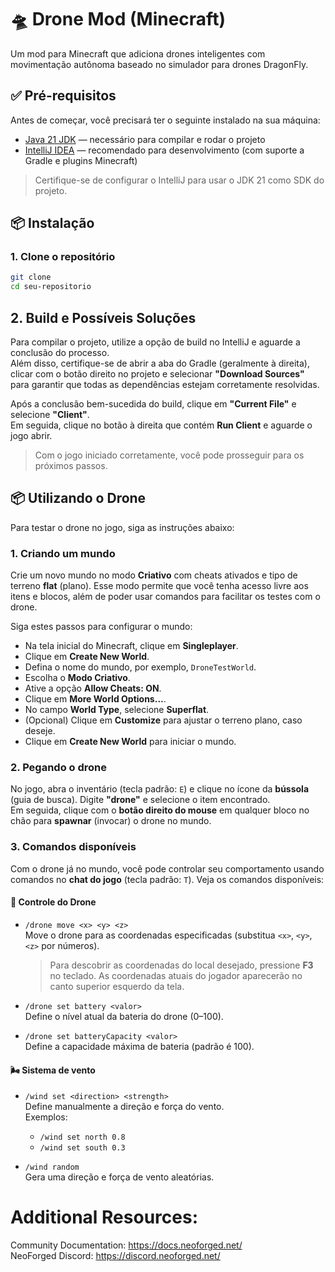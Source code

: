 
# 🛸 Drone Mod (Minecraft)

Um mod para Minecraft que adiciona drones inteligentes com movimentação autônoma baseado no simulador para drones DragonFly.

## ✅ Pré-requisitos

Antes de começar, você precisará ter o seguinte instalado na sua máquina:

- [Java 21 JDK](https://jdk.java.net/21/) — necessário para compilar e rodar o projeto
- [IntelliJ IDEA](https://www.jetbrains.com/idea/) — recomendado para desenvolvimento (com suporte a Gradle e plugins Minecraft)

> Certifique-se de configurar o IntelliJ para usar o JDK 21 como SDK do projeto.

## 📦 Instalação

### 1. Clone o repositório

```bash
git clone 
cd seu-repositorio
``` 

## 2. Build e Possíveis Soluções

Para compilar o projeto, utilize a opção de build no IntelliJ e aguarde a conclusão do processo.  
Além disso, certifique-se de abrir a aba do Gradle (geralmente à direita), clicar com o botão direito no projeto e selecionar **"Download Sources"** para garantir que todas as dependências estejam corretamente resolvidas. 

Após a conclusão bem-sucedida do build, clique em **"Current File"** e selecione **"Client"**.  
Em seguida, clique no botão à direita que contém **Run Client** e aguarde o jogo abrir.

> Com o jogo iniciado corretamente, você pode prosseguir para os próximos passos.

## 📦 Utilizando o Drone

Para testar o drone no jogo, siga as instruções abaixo:

### 1. Criando um mundo

Crie um novo mundo no modo **Criativo** com cheats ativados e tipo de terreno **flat** (plano). Esse modo permite que você tenha acesso livre aos itens e blocos, além de poder usar comandos para facilitar os testes com o drone.

Siga estes passos para configurar o mundo:

- Na tela inicial do Minecraft, clique em **Singleplayer**.
- Clique em **Create New World**.
- Defina o nome do mundo, por exemplo, `DroneTestWorld`.
- Escolha o **Modo Criativo**.
- Ative a opção **Allow Cheats: ON**.
- Clique em **More World Options...**.
- No campo **World Type**, selecione **Superflat**.
- (Opcional) Clique em **Customize** para ajustar o terreno plano, caso deseje.
- Clique em **Create New World** para iniciar o mundo.

### 2. Pegando o drone

No jogo, abra o inventário (tecla padrão: `E`) e clique no ícone da **bússola** (guia de busca). Digite **"drone"** e selecione o item encontrado.  
Em seguida, clique com o **botão direito do mouse** em qualquer bloco no chão para **spawnar** (invocar) o drone no mundo.

### 3. Comandos disponíveis

Com o drone já no mundo, você pode controlar seu comportamento usando comandos no **chat do jogo** (tecla padrão: `T`). Veja os comandos disponíveis:

#### 🔧 Controle do Drone

- `/drone move <x> <y> <z>`  
  Move o drone para as coordenadas especificadas (substitua `<x>`, `<y>`, `<z>` por números).  
  > Para descobrir as coordenadas do local desejado, pressione **F3** no teclado. As coordenadas atuais do jogador aparecerão no canto superior esquerdo da tela.

- `/drone set battery <valor>`  
  Define o nível atual da bateria do drone (0–100).

- `/drone set batteryCapacity <valor>`  
  Define a capacidade máxima de bateria (padrão é 100).

#### 🌬️ Sistema de vento

- `/wind set <direction> <strength>`  
  Define manualmente a direção e força do vento.  
  Exemplos:
  - `/wind set north 0.8`
  - `/wind set south 0.3`

- `/wind random`  
  Gera uma direção e força de vento aleatórias.







Additional Resources: 
==========
Community Documentation: https://docs.neoforged.net/  
NeoForged Discord: https://discord.neoforged.net/
